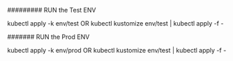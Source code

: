 

######### RUN the Test ENV

kubectl apply -k env/test    OR      kubectl kustomize env/test | kubectl apply -f -


####### RUN the Prod ENV

kubectl apply -k env/prod    OR     kubectl kustomize env/test | kubectl apply -f -
